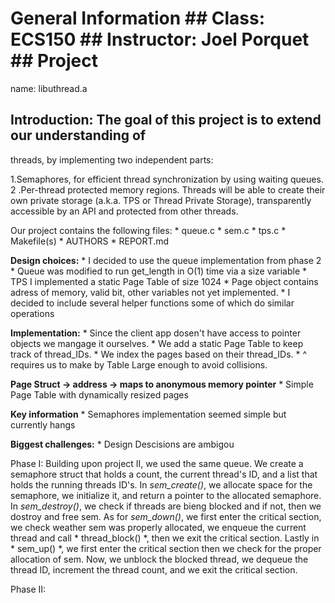 # General Information ## Class: ECS150  ## Instructor: Joel Porquet ## Project
name: libuthread.a

## Introduction: The goal of this project is to extend our understanding of
threads, by implementing two independent parts:

1.Semaphores, for efficient thread synchronization by using waiting queues. 2
.Per-thread protected memory regions. Threads will be able to create their own
private storage (a.k.a. TPS or Thread Private Storage), transparently accessible
by an API and protected from other threads.

	
Our project contains the following files: * queue.c * sem.c * tps.c *
Makefile(s) * AUTHORS * REPORT.md

**Design choices:** * I decided to use the queue implementation from phase 2  *
Queue was modified to run get_length in O(1) time via a size variable * TPS I
implemented a static Page Table of size 1024 * Page object contains adress of
memory, valid bit, other variables not yet implemented. * I decided to include
several helper functions some of which do similar operations

**Implementation:** * Since the client app dosen't have access to pointer
objects we mangage it ourselves. * We add a static Page Table to keep track of
thread_IDs. * We index the pages based on their thread_IDs. * ^ requires us to
make by Table Large enough to avoid collisions.

**Page Struct -> address -> maps to anonymous memory pointer** * Simple Page
Table with dynamically resized pages

**Key information** * Semaphores implementation seemed simple but currently
hangs

**Biggest challenges:** * Design Descisions are ambigou

Phase I:  Building upon project II, we used the same queue. We create a
semaphore struct that holds a count, the current thread's ID, and a list that
holds the running threads ID's. In *sem_create()*, we allocate space for the
semaphore, we initialize it, and return a pointer to the allocated semaphore. In
*sem_destroy()*, we check if threads are bieng blocked and if not, then we
dostroy and free sem. As for *sem_down()*, we first enter the critical section,
we check weather sem was properly allocated, we enqueue the current thread and
call * thread_block() *, then we exit the critical section. Lastly in * sem_up()
*, we first enter the critical section then we check for the proper allocation
of sem. Now, we unblock the blocked thread, we dequeue the thread ID, increment
the thread count, and we exit the critical section.

Phase II:
